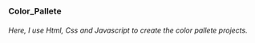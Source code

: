### Color_Pallete

###### Here, I use Html, Css and Javascript to create the color pallete projects.
